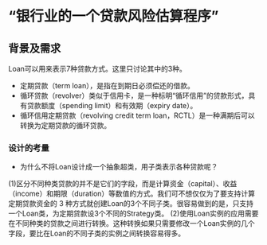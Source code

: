 #  “银行业的一个贷款风险估算程序”

## 背景及需求

Loan可以用来表示7种贷款方式。这里只讨论其中的3种。  
* 定期贷款（term loan），是指在到期日必须偿还的借款。  
* 循环贷款（revolver）类似于信用卡，是一种标明“循环信用”的贷款形式，具有贷款额度（spending limit）和有效期（expiry date）。  
* 循环信用定期贷款（revolving credit term loan，RCTL）是一种满期后可以转换为定期贷款的循环贷款。

### 设计的考量

* 为什么不将Loan设计成一个抽象超类，用子类表示各种贷款呢？

(1)区分不同种类贷款的并不是它们的字段，而是计算资金（capital）、收益（income）和期限（duration）等数值的方式。我们可不想仅仅为了要支持计算定期贷款资金的 3 种方式就创建Loan的3个不同子类。很容易做到的是，只支持一个Loan类，为定期贷款设3个不同的Strategy类。
(2)使用Loan实例的应用需要在不同种类的贷款之间进行转换。这种转换如果只需要修改一个Loan实例的几个字段，要比在Loan的不同子类的实例之间转换容易得多。
